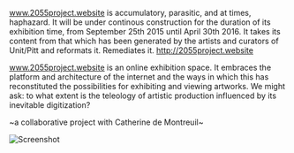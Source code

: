 www.2055project.website is accumulatory, parasitic, and at times, haphazard. It will be under continous construction for the duration of its exhibition time, from September 25th 2015 until April 30th 2016. It takes its content from that which has been generated by the artists and curators of Unit/Pitt and reformats it. Remediates it.
http://2055project.website

www.2055project.website is an online exhibition space. It embraces the platform and architecture of the internet and the ways in which this has reconstituted the possibilities for exhibiting and viewing artworks. We might ask: to what extent is the teleology of artistic production influenced by its inevitable digitization?

~a collaborative project with Catherine de Montreuil~

![Screenshot
](https://raw.github.com/zibs/UnitPitt/master/app/assets/images/readme.png)
